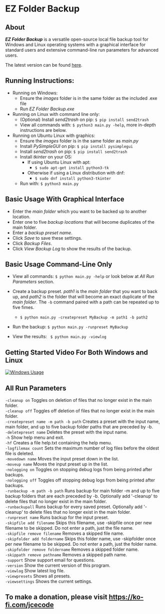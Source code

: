 # EZ Folder Backup

## About
_**EZ Folder Backup**_ is a versatile open-source local file backup tool
for Windows and Linux operating systems with a graphical interface for standard users and
extensive command-line run parameters for advanced users.

The latest version can be found [here](https://github.com/jce77/EZFolderBackup).

## Running Instructions:
- Running on Windows:
  - Ensure the _images_ folder is in the same folder as the included .exe file
  - Run _EZ Folder Backup.exe_
- Running on Linux with command line only:
  - (Optional) Install _send2trash_ on pip: `$ pip install send2trash `
  - View all commands with: `$ python3 main.py -help`, more in-depth instructions are below.
- Running on Ubuntu Linux with graphics:
  - Ensure the _images_ folder is in the same folder as _main.py_
  - Install _PySimpleGUI_ on pip: `$ pip install pysimplegui `
  - Install _send2trash_ on pip: `$ pip install send2trash `
  - Install _tkinter_ on your OS:
    - If using Ubuntu Linux with apt:
      - `$ sudo apt-get install python3-tk`
    - Otherwise if using a Linux distribution with dnf:
      - `$ sudo dnf install python3-tkinter`
  - Run with: `$ python3 main.py`

## Basic Usage With Graphical Interface
- Enter the _main folder_ which you want to be backed up to another location.
- Enter one to five _backup locations_ that will become duplicates of the main folder.
- Enter a _backup preset name_.
- Click _Save_ to save these settings. 
- Click _Backup Files_.
- Click _View Backup Log_ to show the results of the backup.

## Basic Usage Command-Line Only
- View all commands: `$ python main.py -help` or look below at *All Run Parameters* section.
- Create a backup preset. _path1_ is the _main folder_ that you want to back up, and 
  _path2_ is the folder that will become an exact duplicate of the _main folder_. The
  `-b` command paired with a path can be repeated up to five fimes.
  
  - `$ python main.py -createpreset MyBackup -m path1 -b path2`
- Run the backup: `$ python main.py -runpreset MyBackup`
- View the results: ` $ python main.py -viewlog`

## Getting Started Video For Both Windows and Linux
[![Windows Usage](http://img.youtube.com/vi/jmEQumGNg7o/0.jpg)](https://youtu.be/jmEQumGNg7o "Getting Started")

## All Run Parameters
 
`-cleanup on` Toggles on deletion of files that no longer exist in the main folder.         
`-cleanup off` Toggles off deletion of files that no longer exist in the main folder.         
`-createpreset name -m path -b path` Creates a preset with the input name, main folder, and up to five backup folder paths that are preceded by -b.    
`-deletepreset name` Deletes the preset with the input name.  
`-h` Show help menu and exit.                 
`-hf` Creates a file help.txt containing the help menu.                               
`-logfilemax count` Sets the maximum number of log files before the oldest file is deleted.       
`-movedown name` Moves the input preset down in the list.       
`-moveup name` Moves the input preset up in the list.       
`-nologging on` Toggles on stopping debug logs from being printed after backups.                   
`-nologging off` Toggles off stopping debug logs from being printed after backups.             
`-runbackup -m path -b path` Runs backup for main folder -m and up to five backup folders that are each preceded by -b. Optionally add '-cleanup' to delete files that no longer exist in the main folder.                         
`-runbackupall` Runs backup for every saved preset. Optionally add '-cleanup' to delete files that no longer exist in the main folder.        
`-runpreset name` Runs backup for the input preset.        
`-skipfile add filename` Skips this filename, use -skipfile once per new filename to be skipped. Do not enter a path, just the file name.        
`-skipfile remove filename` Removes a skipped file name.             
`-skipfolder add foldername` Skips this folder name, use -skipfolder once per new filename to be skipped. Do not enter a path, just the folder name.  
`-skipfolder remove foldername` Removes a skipped folder name.           
`-skippath remove pathname` Removes a skipped path name.             
`-support` Show support email for questions.        
`-version` Show the current version of this program.        
`-viewlog` Show latest log file.                    
`-viewpresets` Shows all presets.                       
`-viewsettings` Shows the current settings.              
                                                                              
To make a donation, please visit https://ko-fi.com/jcecode                    
--------------------------------------------------------------------------------

